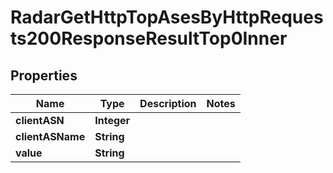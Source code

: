 

# RadarGetHttpTopAsesByHttpRequests200ResponseResultTop0Inner


## Properties

| Name | Type | Description | Notes |
|------------ | ------------- | ------------- | -------------|
|**clientASN** | **Integer** |  |  |
|**clientASName** | **String** |  |  |
|**value** | **String** |  |  |



